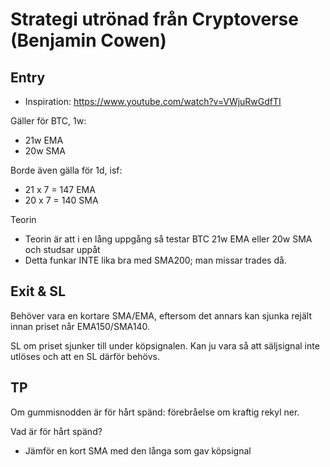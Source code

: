 # Strategi utrönad från Cryptoverse (Benjamin Cowen)

## Entry

* Inspiration: <https://www.youtube.com/watch?v=VWjuRwGdfTI>

Gäller för BTC, 1w:

* 21w EMA
* 20w SMA

Borde även gälla för 1d, isf:

* 21 x 7 = 147 EMA
* 20 x 7 = 140 SMA

Teorin

* Teorin är att i en lång uppgång så testar BTC 21w EMA eller 20w SMA och studsar uppåt
* Detta funkar INTE lika bra med SMA200; man missar trades då.

## Exit & SL

Behöver vara en kortare SMA/EMA, eftersom det annars kan sjunka rejält innan priset når EMA150/SMA140.

SL om priset sjunker till under köpsignalen. Kan ju vara så att säljsignal inte utlöses och att en SL därför behövs.

## TP

Om gummisnodden är för hårt spänd: förebråelse om kraftig rekyl ner.

Vad är för hårt spänd?

* Jämför en kort SMA med den långa som gav köpsignal
